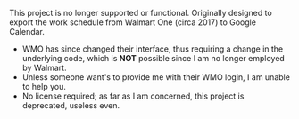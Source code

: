 This project is no longer supported or functional. Originally designed to export the work schedule from Walmart One (circa 2017) to Google Calendar.
-  WMO has since changed their interface, thus requiring a change in the underlying code, which is __NOT__ possible since I am no longer employed by Walmart.
  -  Unless someone want's to provide me with their WMO login, I am unable to help you.
-  No license required; as far as I am concerned, this project is deprecated, useless even. 
